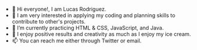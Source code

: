 - 👋 Hi everyone!, I am Lucas Rodriguez.
- 🏫 I am very interested in applying my coding and planning skills to contribute to other's projects.
- 🌱 I’m currently practicing HTML & CSS, JavaScript, and Java.
- 💞️ I enjoy positive results and creativity as much as I enjoy my ice cream.
- 📫 You can reach me either through Twitter or email.

<!---
ColdCoder92/ColdCoder92 is a ✨ special ✨ repository because its `README.md` (this file) appears on your GitHub profile.
You can click the Preview link to take a look at your changes.
--->
